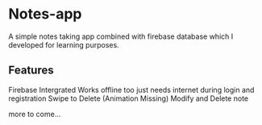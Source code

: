 # Notes-app

A simple notes taking app combined with firebase database which I developed for learning purposes.

## Features

Firebase Intergrated
Works offline too just needs internet during login and registration
Swipe to Delete (Animation Missing)
Modify and Delete note

more to come...
